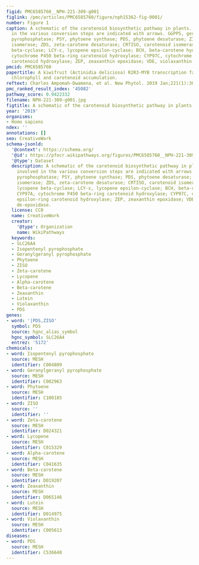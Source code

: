 ```yaml
---
figid: PMC6585760__NPH-221-309-g001
figlink: /pmc/articles/PMC6585760/figure/nph15362-fig-0001/
number: Figure 1
caption: A schematic of the carotenoid biosynthetic pathway in plants. Enzymes involved
  in the various conversion steps are indicated with arrows. GGPPS, geranylgeranyl
  pyrophosphatase; PSY, phytoene synthase; PDS, phytoene desaturase; ZISO, zeta‐carotene
  isomerase; ZDS, zeta‐carotene desaturase; CRTISO, carotenoid isomerase; LCY‐β, lycopene
  beta‐cyclase; LCY‐ɛ, lycopene epsilon‐cyclase; BCH, beta‐carotene hydroxylase; CYP97A,
  cytochrome P450 beta‐ring carotenoid hydroxylase; CYP97C, cytochrome P450 epsilon‐ring
  carotenoid hydroxylase; ZEP, zeaxanthin epoxidase; VDE, violaxanthin de‐epoxidase.
pmcid: PMC6585760
papertitle: A kiwifruit (Actinidia deliciosa) R2R3‐MYB transcription factor modulates
  chlorophyll and carotenoid accumulation.
reftext: Charles Ampomah‐Dwamena, et al. New Phytol. 2019 Jan;221(1):309-325.
pmc_ranked_result_index: '45082'
pathway_score: 0.9422332
filename: NPH-221-309-g001.jpg
figtitle: A schematic of the carotenoid biosynthetic pathway in plants
year: '2019'
organisms:
- Homo sapiens
ndex: ''
annotations: []
seo: CreativeWork
schema-jsonld:
  '@context': https://schema.org/
  '@id': https://pfocr.wikipathways.org/figures/PMC6585760__NPH-221-309-g001.html
  '@type': Dataset
  description: A schematic of the carotenoid biosynthetic pathway in plants. Enzymes
    involved in the various conversion steps are indicated with arrows. GGPPS, geranylgeranyl
    pyrophosphatase; PSY, phytoene synthase; PDS, phytoene desaturase; ZISO, zeta‐carotene
    isomerase; ZDS, zeta‐carotene desaturase; CRTISO, carotenoid isomerase; LCY‐β,
    lycopene beta‐cyclase; LCY‐ɛ, lycopene epsilon‐cyclase; BCH, beta‐carotene hydroxylase;
    CYP97A, cytochrome P450 beta‐ring carotenoid hydroxylase; CYP97C, cytochrome P450
    epsilon‐ring carotenoid hydroxylase; ZEP, zeaxanthin epoxidase; VDE, violaxanthin
    de‐epoxidase.
  license: CC0
  name: CreativeWork
  creator:
    '@type': Organization
    name: WikiPathways
  keywords:
  - SLC26A4
  - Isopentenyl pyrophosphate
  - Geranylgeranyl pyrophosphate
  - Phytoene
  - ZISO
  - Zeta-carotene
  - Lycopene
  - Alpha-carotene
  - Beta-carotene
  - Zeaxanthin
  - Lutein
  - Violaxanthin
  - PDS
genes:
- word: '|PDS,ZISO'
  symbol: PDS
  source: hgnc_alias_symbol
  hgnc_symbol: SLC26A4
  entrez: '5172'
chemicals:
- word: Isopentenyl pyrophosphate
  source: MESH
  identifier: C004809
- word: Geranylgeranyl pyrophosphate
  source: MESH
  identifier: C002963
- word: Phytoene
  source: MESH
  identifier: C100185
- word: ZISO
  source: ''
  identifier: ''
- word: Zeta-carotene
  source: MESH
  identifier: D024321
- word: Lycopene
  source: MESH
  identifier: C015329
- word: Alpha-carotene
  source: MESH
  identifier: C041635
- word: Beta-carotene
  source: MESH
  identifier: D019207
- word: Zeaxanthin
  source: MESH
  identifier: D065146
- word: Lutein
  source: MESH
  identifier: D014975
- word: Violaxanthin
  source: MESH
  identifier: C005613
diseases:
- word: PDS
  source: MESH
  identifier: C536648
---
```

